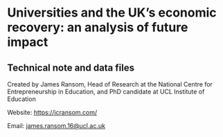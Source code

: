 # Universities and the UK’s economic recovery: an analysis of future impact
## Technical note and data files

Created by James Ransom, Head of Research at the National Centre for Entrepreneurship in Education, and PhD candidate at UCL Institute of Education

Website: https://jcransom.com/

Email: james.ransom.16@ucl.ac.uk
